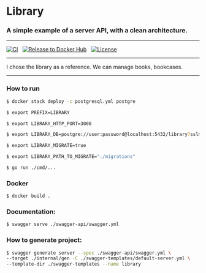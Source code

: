 # Library

### A simple example of a server API, with a clean architecture.

***

[![CI](https://github.com/MarlikAlmighty/library/actions/workflows/tests.yml/badge.svg?branch=master)](https://github.com/MarlikAlmighty/library/actions/workflows/tests.yml) &nbsp;
[![Release to Docker Hub](https://github.com/MarlikAlmighty/library/actions/workflows/release.yml/badge.svg)](https://github.com/MarlikAlmighty/library/actions/workflows/release.yml) &nbsp;
[![License](https://img.shields.io/badge/License-MIT%201.0-orange.svg)](https://github.com/MarlikAlmighty/library/blob/master/LICENSE) &nbsp; 

***

I chose the library as a reference. We can manage books, bookcases.

***

### How to run
```sh
$ docker stack deploy -c postgresql.yml postgre

$ export PREFIX=LIBRARY

$ export LIBRARY_HTTP_PORT=3000

$ export LIBRARY_DB=postgre://user:password@localhost:5432/library?sslmode=disable

$ export LIBRARY_MIGRATE=true

$ export LIBRARY_PATH_TO_MIGRATE="./migrations"

$ go run ./cmd/...
```

### Docker
```sh
$ docker build .
```

### Documentation: 
```sh
$ swagger serve ./swagger-api/swagger.yml
```

### How to generate project:
```sh
$ swagger generate server --spec ./swagger-api/swagger.yml \ 
--target ./internal/gen -C ./swagger-templates/default-server.yml \
--template-dir ./swagger-templates --name library
```